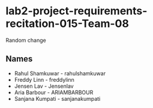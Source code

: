 # lab2-project-requirements-recitation-015-Team-08

Random change
## Names
* Rahul Shamkuwar - rahulshamkuwar
* Freddy Linn - freddylinn
* Jensen Lav - Jensenlav
* Aria Barbour - ARIAMBARBOUR
* Sanjana Kumpati - sanjanakumpati
